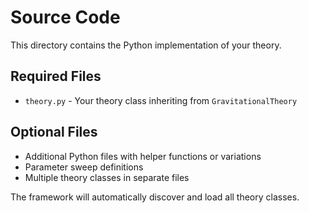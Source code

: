 # Source Code

This directory contains the Python implementation of your theory.

## Required Files

- `theory.py` - Your theory class inheriting from `GravitationalTheory`

## Optional Files

- Additional Python files with helper functions or variations
- Parameter sweep definitions
- Multiple theory classes in separate files

The framework will automatically discover and load all theory classes. 